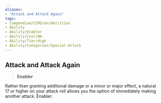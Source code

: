 ```yaml
---
aliases:
- "Attack and Attack Again"
tags:
- Compendium/CSRD/en/Abilities
- Ability
- Ability/Enabler
- Ability/Cost/NA
- Ability/Tier/High
- Ability/Categories/Special-Attack
---
```


  
## Attack and Attack Again  
>**Enabler**
  
Rather than granting additional damage or a minor or major effect, a natural 17 or higher on your attack roll allows you the option of immediately making another attack. Enabler.